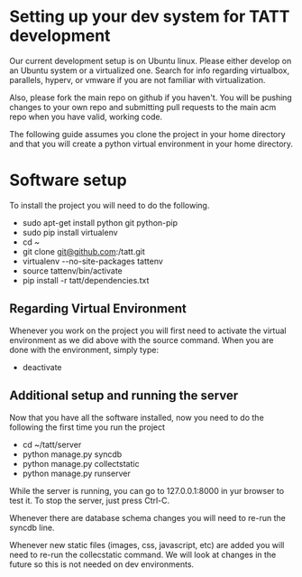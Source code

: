 # Setting up your dev system for TATT development

Our current development setup is on Ubuntu linux.  Please either develop on an
Ubuntu system or a virtualized one.  Search for info regarding virtualbox,
parallels, hyperv, or vmware if you are not familiar with virtualization.

Also, please fork the main repo on github if you haven't.  You will be pushing 
changes to your own repo and submitting pull requests to the main acm repo when
you have valid, working code.

The following guide assumes you clone the project in your home directory and
that you will create a python virtual environment in your home directory.

# Software setup
To install the project you will need to do the following.

* sudo apt-get install python git python-pip
* sudo pip install virtualenv
* cd ~
* git clone git@github.com:<YOUR GITHUB ID HERE>/tatt.git
* virtualenv --no-site-packages tattenv
* source tattenv/bin/activate
* pip install -r tatt/dependencies.txt

## Regarding Virtual Environment
Whenever you work on the project you will first need to activate the virtual 
environment as we did above with the source command.  When you are done with the
environment, simply type:
* deactivate

## Additional setup and running the server
Now that you have all the software installed, now you need to do the following
the first time you run the project
* cd ~/tatt/server
* python manage.py syncdb
* python manage.py collectstatic
* python manage.py runserver

While the server is running, you can go to 127.0.0.1:8000 in yur browser to test
it.  To stop the server, just press Ctrl-C.

Whenever there are database schema changes you will need to re-run the
syncdb line.

Whenever new static files (images, css, javascript, etc) are added you will need
to re-run the collecstatic command.  We will look at changes in the future so
this is not needed on dev environments.
